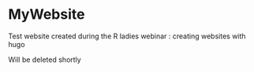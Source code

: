 # MyWebsite

Test website created during the R ladies webinar : creating websites with hugo

Will be deleted shortly
 
